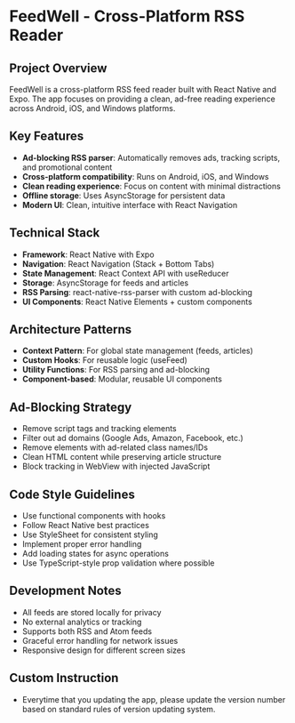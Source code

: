 <!-- Use this file to provide workspace-specific custom instructions to Copilot. For more details, visit https://code.visualstudio.com/docs/copilot/copilot-customization#_use-a-githubcopilotinstructionsmd-file -->

# FeedWell - Cross-Platform RSS Reader

## Project Overview
FeedWell is a cross-platform RSS feed reader built with React Native and Expo. The app focuses on providing a clean, ad-free reading experience across Android, iOS, and Windows platforms.

## Key Features
- **Ad-blocking RSS parser**: Automatically removes ads, tracking scripts, and promotional content
- **Cross-platform compatibility**: Runs on Android, iOS, and Windows
- **Clean reading experience**: Focus on content with minimal distractions
- **Offline storage**: Uses AsyncStorage for persistent data
- **Modern UI**: Clean, intuitive interface with React Navigation

## Technical Stack
- **Framework**: React Native with Expo
- **Navigation**: React Navigation (Stack + Bottom Tabs)
- **State Management**: React Context API with useReducer
- **Storage**: AsyncStorage for feeds and articles
- **RSS Parsing**: react-native-rss-parser with custom ad-blocking
- **UI Components**: React Native Elements + custom components

## Architecture Patterns
- **Context Pattern**: For global state management (feeds, articles)
- **Custom Hooks**: For reusable logic (useFeed)
- **Utility Functions**: For RSS parsing and ad-blocking
- **Component-based**: Modular, reusable UI components

## Ad-Blocking Strategy
- Remove script tags and tracking elements
- Filter out ad domains (Google Ads, Amazon, Facebook, etc.)
- Remove elements with ad-related class names/IDs
- Clean HTML content while preserving article structure
- Block tracking in WebView with injected JavaScript

## Code Style Guidelines
- Use functional components with hooks
- Follow React Native best practices
- Use StyleSheet for consistent styling
- Implement proper error handling
- Add loading states for async operations
- Use TypeScript-style prop validation where possible

## Development Notes
- All feeds are stored locally for privacy
- No external analytics or tracking
- Supports both RSS and Atom feeds
- Graceful error handling for network issues
- Responsive design for different screen sizes

## Custom Instruction
- Everytime that you updating the app, please update the version number based on standard rules of version updating system.
